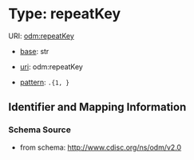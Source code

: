# Type: repeatKey



URI: [odm:repeatKey](http://www.cdisc.org/ns/odm/v2.0/repeatKey)

* [base](https://w3id.org/linkml/base): str

* [uri](https://w3id.org/linkml/uri): odm:repeatKey



* [pattern](https://w3id.org/linkml/pattern): `.{1, }`






## Identifier and Mapping Information







### Schema Source


* from schema: http://www.cdisc.org/ns/odm/v2.0



